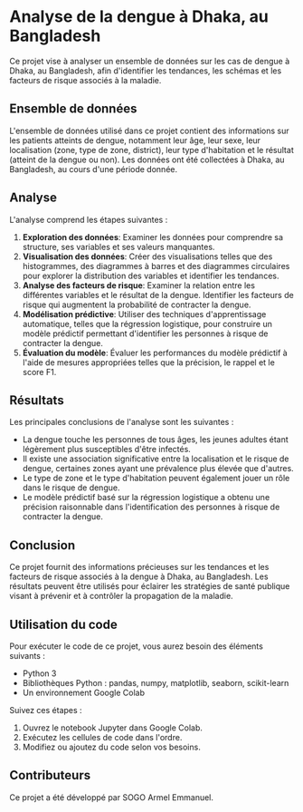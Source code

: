 

# Analyse de la dengue à Dhaka, au Bangladesh

Ce projet vise à analyser un ensemble de données sur les cas de dengue à Dhaka, au Bangladesh, afin d'identifier les tendances, les schémas et les facteurs de risque associés à la maladie. 

## Ensemble de données

L'ensemble de données utilisé dans ce projet contient des informations sur les patients atteints de dengue, notamment leur âge, leur sexe, leur localisation (zone, type de zone, district), leur type d'habitation et le résultat (atteint de la dengue ou non). Les données ont été collectées à Dhaka, au Bangladesh, au cours d'une période donnée.

## Analyse

L'analyse comprend les étapes suivantes :

1. **Exploration des données**: Examiner les données pour comprendre sa structure, ses variables et ses valeurs manquantes.
2. **Visualisation des données**: Créer des visualisations telles que des histogrammes, des diagrammes à barres et des diagrammes circulaires pour explorer la distribution des variables et identifier les tendances.
3. **Analyse des facteurs de risque**: Examiner la relation entre les différentes variables et le résultat de la dengue. Identifier les facteurs de risque qui augmentent la probabilité de contracter la dengue.
4. **Modélisation prédictive**: Utiliser des techniques d'apprentissage automatique, telles que la régression logistique, pour construire un modèle prédictif permettant d'identifier les personnes à risque de contracter la dengue.
5. **Évaluation du modèle**: Évaluer les performances du modèle prédictif à l'aide de mesures appropriées telles que la précision, le rappel et le score F1.

## Résultats

Les principales conclusions de l'analyse sont les suivantes :

* La dengue touche les personnes de tous âges, les jeunes adultes étant légèrement plus susceptibles d'être infectés.
* Il existe une association significative entre la localisation et le risque de dengue, certaines zones ayant une prévalence plus élevée que d'autres.
* Le type de zone et le type d'habitation peuvent également jouer un rôle dans le risque de dengue.
* Le modèle prédictif basé sur la régression logistique a obtenu une précision raisonnable dans l'identification des personnes à risque de contracter la dengue.

## Conclusion

Ce projet fournit des informations précieuses sur les tendances et les facteurs de risque associés à la dengue à Dhaka, au Bangladesh. Les résultats peuvent être utilisés pour éclairer les stratégies de santé publique visant à prévenir et à contrôler la propagation de la maladie.

## Utilisation du code

Pour exécuter le code de ce projet, vous aurez besoin des éléments suivants :

* Python 3
* Bibliothèques Python : pandas, numpy, matplotlib, seaborn, scikit-learn
* Un environnement Google Colab

Suivez ces étapes :

1. Ouvrez le notebook Jupyter dans Google Colab.
2. Exécutez les cellules de code dans l'ordre.
3. Modifiez ou ajoutez du code selon vos besoins.

## Contributeurs

Ce projet a été développé par SOGO Armel Emmanuel.



